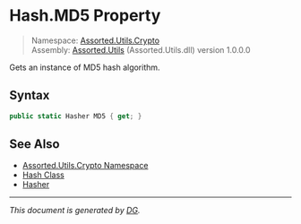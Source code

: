 ﻿# Hash.MD5 Property

> Namespace: [Assorted.Utils.Crypto](index.md#assortedutilscrypto-namespace)\
> Assembly: [Assorted.Utils](index.md) (Assorted.Utils.dll) version 1.0.0.0

Gets an instance of MD5 hash algorithm.

## Syntax

```csharp
public static Hasher MD5 { get; }
```

## See Also

- [Assorted.Utils.Crypto Namespace](index.md#assortedutilscrypto-namespace)
- [Hash Class](Assorted.Utils.Crypto.Hash.md)
- [Hasher](Assorted.Utils.Crypto.Hasher.md)

---

_This document is generated by [DG](https://github.com/Khojasteh/dg)._
